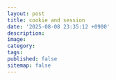```yaml
---
layout: post
title: cookie and session
date: '2025-08-08 23:35:12 +0900'
description:
image:
category:
tags:
published: false
sitemap: false
---
```


